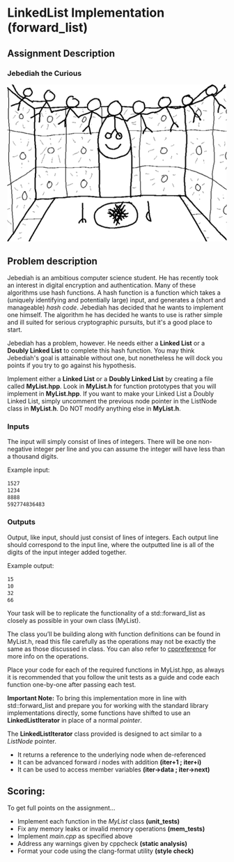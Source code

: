 # LinkedList Implementation (forward_list)

## Assignment Description

### Jebediah the Curious

![](hash.png)

## Problem description

Jebediah is an ambitious computer science student. He has recently took an interest in digital encryption and authentication. Many of these algorithms use hash functions. A hash function is a function which takes a (uniquely identifying and potentially large) input, and generates a (short and manageable) _hash code_. Jebediah has decided that he wants to implement one himself. The algorithm he has decided he wants to use is rather simple and ill suited for serious cryptographic pursuits, but it's a good place
to start.

Jebediah has a problem, however. He needs either a **Linked List** or a **Doubly Linked List** to complete this hash function. You may think Jebediah's goal is attainable without one, but nonetheless he will dock you points if you try to go against his hypothesis.

Implement either a **Linked List** or a **Doubly Linked List** by creating a file called **MyList.hpp**. Look in **MyList.h** for function prototypes that you will implement in **MyList.hpp**. If you want to make your Linked List a Doubly Linked List, simply uncomment the previous node pointer in the ListNode class in **MyList.h**. Do NOT modify anything else in **MyList.h**.

### Inputs

The input will simply consist of lines of integers. There will be one non-negative integer per line and you can assume the integer will have less than a thousand digits.

Example input:

```
1527
1234
8888
592774836483
```

### Outputs

Output, like input, should just consist of lines of integers. Each output line should correspond to the input line, where the outputted line is all of the digits of the input integer added together.

Example output:
```
15
10
32
66
```

Your task will be to replicate the functionality of a std::forward_list as closely as possible in your own class (MyList).

The class you’ll be building along with function definitions can be found in MyList.h, read this file carefully as the operations may not be exactly the same as those discussed in class. You can also refer to [cppreference](https://en.cppreference.com/w/cpp/container/forward_list) for more info on the operations.

Place your code for each of the required functions in MyList.hpp, as always it is recommended that you follow the unit tests as a guide and code each function one-by-one after passing each test.

**Important Note:**
To bring this implementation more in line with std::forward_list and prepare you for working with the standard library implementations directly, some functions have shifted to use an **LinkedListIterator** in place of a normal _pointer_.

The **LinkedListIterator** class provided is designed to act similar to a _ListNode_ pointer.
* It returns a reference to the underlying node when de-referenced
* It can be advanced forward _i_ nodes with addition **(iter+1 ; iter+i)**
* It can be used to access member variables **(iter->data ; iter->next)**

## Scoring:

To get full points on the assignment...
* Implement each function in the _MyList_ class **(unit_tests)**
* Fix any memory leaks or invalid memory operations **(mem_tests)**
* Implement _main.cpp_ as specified above
* Address any warnings given by cppcheck **(static analysis)**
* Format your code using the clang-format utility **(style check)**
